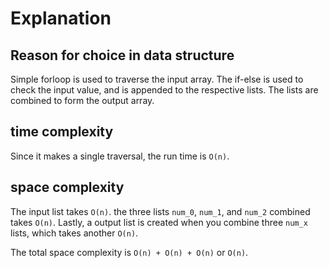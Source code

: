 # Explanation

## Reason for choice in data structure

Simple forloop is used to traverse the input array. The if-else is used to check the input value, and is appended to the respective lists. The lists are combined to form the output array.

## time complexity

Since it makes a single traversal, the run time is `O(n)`.

## space complexity

The input list takes `O(n)`. the three lists `num_0`, `num_1`, and `num_2` combined takes `O(n)`. Lastly, a output list is created when you combine three `num_x` lists, which takes another `O(n)`.

The total space complexity is `O(n) + O(n) + O(n)` or `O(n)`.